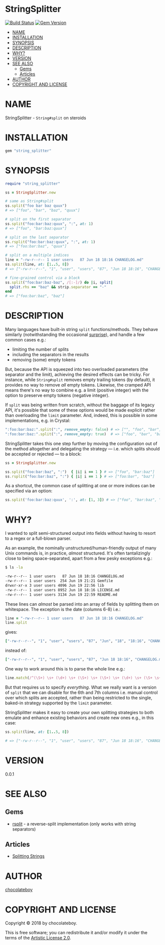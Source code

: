 # StringSplitter

[![Build Status](https://travis-ci.org/chocolateboy/string_splitter.svg)](https://travis-ci.org/chocolateboy/string_splitter)
[![Gem Version](https://img.shields.io/gem/v/string_splitter.svg)](https://rubygems.org/gems/string_splitter)

<!-- START doctoc generated TOC please keep comment here to allow auto update -->
<!-- DON'T EDIT THIS SECTION, INSTEAD RE-RUN doctoc TO UPDATE -->

- [NAME](#name)
- [INSTALLATION](#installation)
- [SYNOPSIS](#synopsis)
- [DESCRIPTION](#description)
- [WHY?](#why)
- [VERSION](#version)
- [SEE ALSO](#see-also)
  - [Gems](#gems)
  - [Articles](#articles)
- [AUTHOR](#author)
- [COPYRIGHT AND LICENSE](#copyright-and-license)

<!-- END doctoc generated TOC please keep comment here to allow auto update -->

# NAME

StringSplitter - `String#split` on steroids

# INSTALLATION

```ruby
gem "string_splitter"
```

# SYNOPSIS

```ruby
require "string_splitter"

ss = StringSplitter.new

# same as String#split
ss.split("foo bar baz quux")
# => ["foo", "bar", "baz", "quux"]

# split on the first separator
ss.split("foo:bar:baz:quux", ":", at: 1)
# => ["foo", "bar:baz:quux"]

# split on the last separator
ss.rsplit("foo:bar:baz:quux", ":", at: 1)
# => ["foo:bar:baz", "quux"]

# split on a multiple indices
line = "-rw-r--r-- 1 user users   87 Jun 18 18:16 CHANGELOG.md"
ss.split(line, at: [1..5, 8])
# => ["-rw-r--r--", "1", "user", "users", "87", "Jun 18 18:16", "CHANGELOG.md"]

# fine-grained control via a block
ss.split("foo:bar:baz-baz", /[:-]/) do |i, split|
  split.rhs == "baz" && strip.separator == "-"
end
# => ["foo:bar:baz", "baz"]

```

# DESCRIPTION

Many languages have built-in string `split` functions/methods. They behave similarly
(notwithstanding the occasional [surprise](https://chriszetter.com/blog/2017/10/29/splitting-strings/)),
and handle a few common cases e.g.:

* limiting the number of splits
* including the separators in the results
* removing (some) empty tokens

But, because the API is squeezed into two overloaded parameters (the separator and the limit),
achieving the desired effects can be tricky. For instance, while `String#split` removes empty
trailing tokens (by default), it provides no way to remove *all* empty tokens. Likewise, the
cramped API means there's no way to combine e.g. a limit (positive integer) with the option
to preserve empty tokens (negative integer).

If `split` was being written from scratch, without the baggage of its legacy API,
it's possible that some of these options would be made explicit rather than overloading
the `limit` parameter. And, indeed, this is possible in some implementations, e.g. in Crystal:

```ruby
":foo:bar:baz:".split(":", remove_empty: false) # => ["", "foo", "bar", "baz", ""]
":foo:bar:baz:".split(":", remove_empty: true)  # => ["foo", "bar", "baz"]
````

StringSplitter takes this one step further by moving the configuration out of the method altogether
and delegating the strategy — i.e. which splits should be accepted or rejected — to a block:

```ruby
ss = StringSplitter.new

ss.split("foo:bar:baz", ":")  { |i| i == 1 } # => ["foo", "bar:baz"]
ss.rsplit("foo:bar:baz", ":") { |i| i == 1 } # => ["foo:bar", "baz"]
```

As a shortcut, the common case of splitting at one or more indices can be specified via an option:

```ruby
ss.split('foo:bar:baz:quux', ':', at: [1, 3]) # => ["foo", "bar:baz", "quux"]
```

# WHY?

I wanted to split semi-structured output into fields without having to resort to a regex or a full-blown parser.

As an example, the nominally unstructured/human-friendly output of many Unix commands is, in practice,
*almost* structured. It's often tantalizingly close to being space-separated, apart from a few pesky
exceptions e.g.:

```bash
$ ls -la

-rw-r--r-- 1 user users   87 Jun 18 18:16 CHANGELOG.md
-rw-r--r-- 1 user users  254 Jun 19 21:21 Gemfile
drwxr-xr-x 3 user users 4096 Jun 19 22:56 lib
-rw-r--r-- 1 user users 8952 Jun 18 18:16 LICENSE.md
-rw-r--r-- 1 user users 3134 Jun 19 22:59 README.md
```

These lines can *almost* be parsed into an array of fields by splitting them on whitespace. The exception is the
date (columns 6-8) i.e.:

```ruby
line = "-rw-r--r-- 1 user users   87 Jun 18 18:16 CHANGELOG.md"
line.split
```

gives:

```ruby
["-rw-r--r--", "1", "user", "users", "87", "Jun", "18", "18:16", "CHANGELOG.md"]
```

instead of:

```ruby
["-rw-r--r--", "1", "user", "users", "87", "Jun 18 18:16", "CHANGELOG.md"]
```

One way to work around this is to parse the whole line e.g.:

```ruby
line.match(/^(\S+) \s+ (\d+) \s+ (\S+) \s+ (\S+) \s+ (\d+) \s+ (\S+ \s+ \d+ \s+ \S+) (.+)$/x)
```

But that requires us to specify *everything*. What we really want is a version of `split`
that we can disable for the 6th and 7th columns i.e. manual control over which splits
are accepted, rather than being restricted to the single, baked-in strategy supported by
the `limit` parameter.

StringSplitter makes it easy to create your own splitting strategies to both emulate and
enhance existing behaviors and create new ones e.g., in this case:

```ruby
ss.split(line, at: [1..5, 8])

# => ["-rw-r--r--", "1", "user", "users", "87", "Jun 18 18:16", "CHANGELOG.md"]
```

# VERSION

0.0.1

# SEE ALSO

## Gems

- [rsplit](https://github.com/Tatzyr/rsplit) - a reverse-split implementation (only works with string separators)

## Articles

- [Splitting Strings](https://chriszetter.com/blog/2017/10/29/splitting-strings/)

# AUTHOR

[chocolateboy](mailto:chocolate@cpan.org)

# COPYRIGHT AND LICENSE

Copyright © 2018 by chocolateboy.

This is free software; you can redistribute it and/or modify it under the
terms of the [Artistic License 2.0](http://www.opensource.org/licenses/artistic-license-2.0.php).
